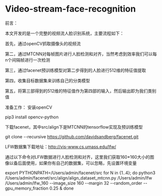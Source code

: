 # Video-stream-face-recognition

前言：

本文开发的是一个完整的视频流人脸识别系统，主要流程如下：

首先，通过openCV抓取摄像头的视频流

第二，通过MTCNN对每帧图片进行人脸检测和对齐，当然考虑到效率我们可以每n个间隔帧进行一次检测

第三，通过facenet预训练模型对第二步得到的人脸进行512维的特征值提取

第四，收集目标数据集来训练自己的分类模型

第五，将第三部得到的512维的特征值作为第四部的输入，然后输出即为我们类别值

准备工作：
安装openCV

pip3 install opencv-python

下载facenet，其中src/align下是MTCNN的tensorflow实现及预训练模型

git clone --recursive https://github.com/davidsandberg/facenet.git

LFW数据集下载地址：http://vis-www.cs.umass.edu/lfw/

通过以下命令对LFW数据进行人脸检测和对齐，这里我们获取160*160大小的图像以备后面使用，如果你有自己的数据集，可以忽略，先设置环境变量

export PYTHONPATH=/Users/admin/facenet/src
for N in {1..4}; do python3 /Users/admin/facenet/src/align/align_dataset_mtcnn.py /Users/admin/lfw /Users/admin/lfw_160 --image_size 160 --margin 32 --random_order --gpu_memory_fraction 0.25 & done
